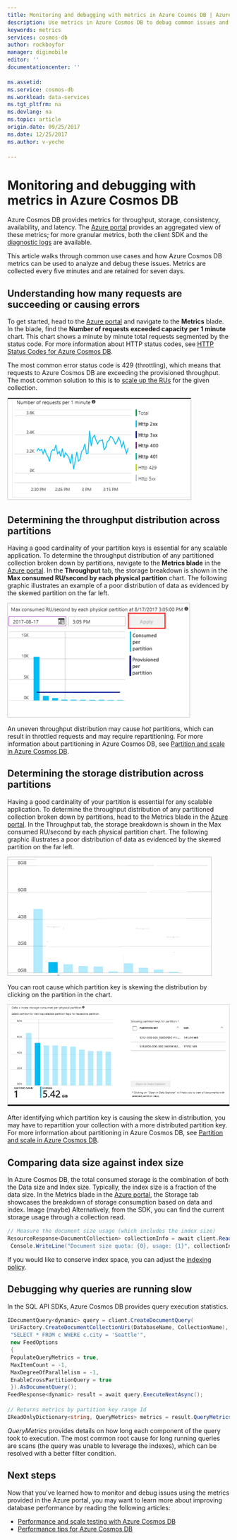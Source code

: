 ```yaml
---
title: Monitoring and debugging with metrics in Azure Cosmos DB | Azure
description: Use metrics in Azure Cosmos DB to debug common issues and monitor the database.
keywords: metrics
services: cosmos-db
author: rockboyfor
manager: digimobile
editor: ''
documentationcenter: ''

ms.assetid: 
ms.service: cosmos-db
ms.workload: data-services
ms.tgt_pltfrm: na
ms.devlang: na
ms.topic: article
origin.date: 09/25/2017
ms.date: 12/25/2017
ms.author: v-yeche

---
```


# Monitoring and debugging with metrics in Azure Cosmos DB

Azure Cosmos DB provides metrics for throughput, storage, consistency, availability, and latency. The [Azure portal](https://portal.azure.cn) provides an aggregated view of these metrics; for more granular metrics, both the client SDK and the [diagnostic logs](./logging.md) are available.

<!-- Not Avaialble > [!VIDEO https://channel9.msdn.com/Shows/Azure-Friday/Azure-Cosmos-DB-Get-the-Most-Out-of-Provisioned-Throughput/player]-->

This article walks through common use cases and how Azure Cosmos DB metrics can be used to analyze and debug these issues. Metrics are collected every five minutes and are retained for seven days.

## Understanding how many requests are succeeding or causing errors

To get started, head to the [Azure portal](https://portal.azure.cn) and navigate to the **Metrics** blade. In the blade, find the **Number of requests exceeded capacity per 1 minute** chart. This chart shows a minute by minute total requests segmented by the status code. For more information about HTTP status codes, see [HTTP Status Codes for Azure Cosmos DB](https://docs.microsoft.com/rest/api/documentdb/http-status-codes-for-documentdb).

The most common error status code is 429 (throttling), which means that requests to Azure Cosmos DB are exceeding the provisioned throughput. The most common solution to this is to [scale up the RUs](./set-throughput.md) for the given collection.

![Number of requests per minute](media/use-metrics/metrics-12.png)

## Determining the throughput distribution across partitions

Having a good cardinality of your partition keys is essential for any scalable application. To determine the throughput distribution of any partitioned collection broken down by partitions, navigate to the **Metrics blade** in the [Azure portal](https://portal.azure.cn). In the **Throughput** tab, the storage breakdown is shown in the **Max consumed RU/second by each physical partition** chart. The following graphic illustrates an example of a poor distribution of data as evidenced by the skewed partition on the far left. 

![Single partition seeing heavy usage at 3:05 PM](media/use-metrics/metrics-17.png)

An uneven throughput distribution may cause *hot* partitions, which can result in throttled requests and may require repartitioning. For more information about partitioning in Azure Cosmos DB, see [Partition and scale in Azure Cosmos DB](./partition-data.md).

## Determining the storage distribution across partitions

Having a good cardinality of your partition is essential for any scalable application. To determine the throughput distribution of any partitioned collection broken down by partitions, head to the Metrics blade in the [Azure portal](https://portal.azure.cn). In the Throughput tab, the storage breakdown is shown in the Max consumed RU/second by each physical partition chart. The following graphic illustrates a poor distribution of data as evidenced by the skewed partition on the far left. 

![Example of poor data distribution](media/use-metrics/metrics-07.png)

You can root cause which partition key is skewing the distribution by clicking on the partition in the chart. 

![Partition key is skewing the distribution](media/use-metrics/metrics-05.png)

After identifying which partition key is causing the skew in distribution, you may have to repartition your collection with a more distributed partition key. For more information about partitioning in Azure Cosmos DB, see [Partition and scale in Azure Cosmos DB](./partition-data.md).

## Comparing data size against index size

In Azure Cosmos DB, the total consumed storage is the combination of both the Data size and Index size. Typically, the index size is a fraction of the data size. In the Metrics blade in the [Azure portal](https://portal.azure.cn), the Storage tab showcases the breakdown of storage consumption based on data and index. 
Image (maybe)
Alternatively, from the SDK, you can find the current storage usage through a collection read.
```csharp
// Measure the document size usage (which includes the index size)  
ResourceResponse<DocumentCollection> collectionInfo = await client.ReadDocumentCollectionAsync(UriFactory.CreateDocumentCollectionUri("db", "coll")); 
 Console.WriteLine("Document size quota: {0}, usage: {1}", collectionInfo.DocumentQuota, collectionInfo.DocumentUsage);
``` 
If you would like to conserve index space, you can adjust the [indexing policy](./indexing-policies.md).

## Debugging why queries are running slow

In the SQL API SDKs, Azure Cosmos DB provides query execution statistics. 

```csharp
IDocumentQuery<dynamic> query = client.CreateDocumentQuery(
 UriFactory.CreateDocumentCollectionUri(DatabaseName, CollectionName), 
 "SELECT * FROM c WHERE c.city = 'Seattle'", 
 new FeedOptions 
 { 
 PopulateQueryMetrics = true, 
 MaxItemCount = -1, 
 MaxDegreeOfParallelism = -1, 
 EnableCrossPartitionQuery = true 
 }).AsDocumentQuery();
FeedResponse<dynamic> result = await query.ExecuteNextAsync();

// Returns metrics by partition key range Id 
IReadOnlyDictionary<string, QueryMetrics> metrics = result.QueryMetrics;
```

*QueryMetrics* provides details on how long each component of the query took to execution. The most common root cause for long running queries are scans (the query was unable to leverage the indexes), which can be resolved with a better filter condition.

## Next steps

Now that you've learned how to monitor and debug issues using the metrics provided in the Azure portal, you may want to learn more about improving database performance by reading the following articles:

* [Performance and scale testing with Azure Cosmos DB](performance-testing.md)
* [Performance tips for Azure Cosmos DB](performance-tips.md)

<!--Update_Description: wording update -->


